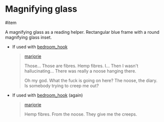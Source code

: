 # Magnifying glass

#item 

A magnifying glass as a reading helper. Rectangular blue frame with a round magnifying glass inset.

- If used with [bedroom_hook](items/bedroom_hook.md)

  > [marjorie](characters/marjorie.md)
  >
  > Those... Those are fibres. Hemp fibres.
  > I... Then I wasn't hallucinating... There was really a noose hanging there.
  >
  > Oh my god. What the fuck is going on here? The noose, the diary. Is somebody trying to creep me out?

- If used with [bedroom_hook](items/bedroom_hook.md) (again)

  > [marjorie](characters/marjorie.md)
  >
  > Hemp fibres. From the noose. They give me the creeps.
